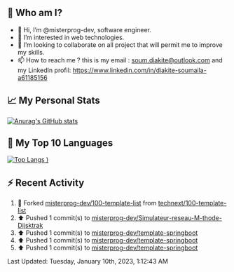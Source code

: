 ## **🔎 Who am I?**
- 👋 Hi, I’m @misterprog-dev, software engineer.
- 👀 I’m interested in web technologies.
- 💞️ I’m looking to collaborate on all project that will permit me to improve my skills.
- 📫 How to reach me ? this is my email : soum.diakite@outlook.com and my LinkedIn profil: https://www.linkedin.com/in/diakite-soumaila-a61185156


## **📈 My Personal Stats**
[![Anurag's GitHub stats](https://github-readme-stats.vercel.app/api?username=misterprog-dev&count_private=true&show_icons=true)](https://github.com/anuraghazra/github-readme-stats)

## **📣 My Top 10 Languages**
[![Top Langs](https://github-readme-stats.vercel.app/api/top-langs/?username=misterprog-dev&langs_count=10&layout=compact&hide=html,css&hide_title=true&&&show_icons=true)
)](https://github.com/anuraghazra/github-readme-stats)

## **⚡ Recent Activity**
<!--RECENT_ACTIVITY:start-->
1. 🔱 Forked [misterprog-dev/100-template-list](https://github.com/misterprog-dev/100-template-list) from [technext/100-template-list](https://github.com/technext/100-template-list)<br>
2. ⬆️ Pushed 1 commit(s) to [misterprog-dev/Simulateur-reseau-M-thode-Dijsktrak](https://github.com/misterprog-dev/Simulateur-reseau-M-thode-Dijsktrak)<br>
3. ⬆️ Pushed 1 commit(s) to [misterprog-dev/template-springboot](https://github.com/misterprog-dev/template-springboot)<br>
4. ⬆️ Pushed 1 commit(s) to [misterprog-dev/template-springboot](https://github.com/misterprog-dev/template-springboot)<br>
5. ⬆️ Pushed 1 commit(s) to [misterprog-dev/template-springboot](https://github.com/misterprog-dev/template-springboot)<br>
<!--RECENT_ACTIVITY:end-->
<!--RECENT_ACTIVITY:last_update-->
Last Updated: Tuesday, January 10th, 2023, 1:12:43 AM
<!--RECENT_ACTIVITY:last_update_end-->

<!---
misterprog-dev/misterprog-dev is a ✨ special ✨ repository because its `README.md` (this file) appears on your GitHub profile.
You can click the Preview link to take a look at your changes.
--->


